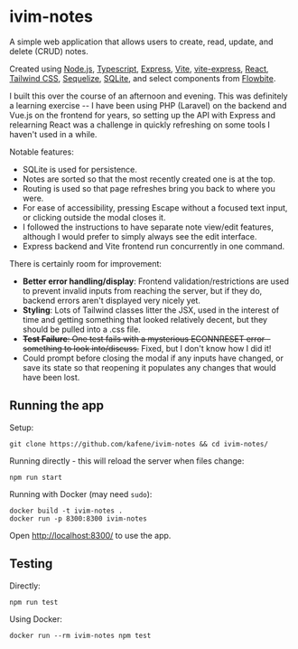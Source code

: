 # ivim-notes

A simple web application that allows users to create, read, update, and delete (CRUD) notes.

Created using [Node.js](https://nodejs.org/en), [Typescript](https://www.typescriptlang.org/), [Express](https://expressjs.com/), [Vite](https://vite.dev/), [vite-express](https://github.com/szymmis/vite-express), [React](https://react.dev/), [Tailwind CSS](https://tailwindcss.com/), [Sequelize](https://sequelize.org/), [SQLite](https://www.sqlite.org/), and select components from [Flowbite](https://flowbite.com/).

I built this over the course of an afternoon and evening. This was definitely a learning exercise -- I have been using PHP (Laravel) on the backend and Vue.js on the frontend for years, so setting up the API with Express and relearning React was a challenge in quickly refreshing on some tools I haven't used in a while.

Notable features:

- SQLite is used for persistence.
- Notes are sorted so that the most recently created one is at the top.
- Routing is used so that page refreshes bring you back to where you were.
- For ease of accessibility, pressing Escape without a focused text input, or clicking outside the modal closes it.
- I followed the instructions to have separate note view/edit features, although I would prefer to simply always see the edit interface.
- Express backend and Vite frontend run concurrently in one command.

There is certainly room for improvement:

- **Better error handling/display**: Frontend validation/restrictions are used to prevent invalid inputs from reaching the server, but if they do, backend errors aren't displayed very nicely yet.
- **Styling**: Lots of Tailwind classes litter the JSX, used in the interest of time and getting something that looked relatively decent, but they should be pulled into a .css file.
- ~~**Test Failure**: One test fails with a mysterious ECONNRESET error - something to look into/discuss.~~ Fixed, but I don't know how I did it!
- Could prompt before closing the modal if any inputs have changed, or save its state so that reopening it populates any changes that would have been lost.

## Running the app

Setup:
```
git clone https://github.com/kafene/ivim-notes && cd ivim-notes/
```

Running directly - this will reload the server when files change:
```
npm run start
```

Running with Docker (may need `sudo`):
```
docker build -t ivim-notes .
docker run -p 8300:8300 ivim-notes
```

Open <http://localhost:8300/> to use the app.

## Testing

Directly:
```
npm run test
```

Using Docker:
```
docker run --rm ivim-notes npm test
```
